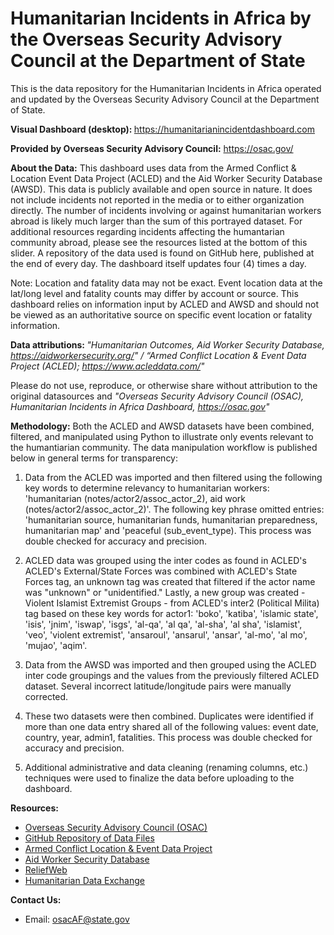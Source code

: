 # Humanitarian Incidents in Africa by the Overseas Security Advisory Council at the Department of State
This is the data repository for the Humanitarian Incidents in Africa operated and updated by the Overseas Security Advisory Council at the Department of State.

<b> Visual Dashboard (desktop): </b> https://humanitarianincidentdashboard.com

<b>Provided by Overseas Security Advisory Council:</b>
https://osac.gov/

<b> About the Data:</b> This dashboard uses data from the Armed Conflict & Location Event Data Project (ACLED) and the Aid Worker Security Database (AWSD). This data is publicly available and open source in nature. It does not include incidents not reported in the media or to either organization directly. The number of incidents involving or against humanitarian workers abroad is likely much larger than the sum of this portrayed dataset. For additional resources regarding incidents affecting the humantarian community abroad, please see the resources listed at the bottom of this slider. A repository of the data used is found on GitHub here, published at the end of every day. The dashboard itself updates four (4) times a day.

Note: Location and fatality data may not be exact. Event location data at the lat/long level and fatality counts may differ by account or source. This dashboard relies on information input by ACLED and AWSD and should not be viewed as an authoritative source on specific event location or fatality information.

<b> Data attributions: </b> <em> "Humanitarian Outcomes, Aid Worker Security Database, https://aidworkersecurity.org/"  / “Armed Conflict Location & Event Data Project (ACLED); https://www.acleddata.com/" </em> 

Please do not use, reproduce, or otherwise share without attribution to the original datasources and <em> "Overseas Security Advisory Council (OSAC), Humanitarian Incidents in Africa Dashboard, https://osac.gov" </em>

<b> Methodology:</b> Both the ACLED and AWSD datasets have been combined, filtered, and manipulated using Python to illustrate only events relevant to the humantiarian community. The data manipulation workflow is published below in general terms for transparency:

1. Data from the ACLED was imported and then filtered using the following key words to determine relevancy to humanitarian workers: 'humanitarian (notes/actor2/assoc_actor_2), aid work (notes/actor2/assoc_actor_2)'. The following key phrase omitted entries: 'humanitarian source, humanitarian funds, humanitarian preparedness, humanitarian map' and 'peaceful (sub_event_type). This process was double checked for accuracy and precision.

2. ACLED data was grouped using the inter codes as found in ACLED's  ACLED's External/State Forces was combined with ACLED's State Forces tag, an unknown tag was created that filtered if the actor name was "unknown" or "unidentified." Lastly, a new group was created - Violent Islamist Extremist Groups - from ACLED's inter2 (Political Milita) tag based on these key words for actor1: 'boko', 'katiba', 'islamic state', 'isis', 'jnim', 'iswap', 'isgs', 'al-qa', 'al qa', 'al-sha', 'al sha', 'islamist', 'veo', 'violent extremist', 'ansaroul', 'ansarul', 'ansar', 'al-mo', 'al mo', 'mujao', 'aqim'.

3. Data from the AWSD was imported and then grouped using the ACLED inter code groupings and the values from the previously filtered ACLED dataset. Several incorrect latitude/longitude pairs were manually corrected.

4. These two datasets were then combined. Duplicates were identified if more than one data entry shared all of the following values: event date, country, year, admin1, fatalities. This process was double checked for accuracy and precision.

5. Additional administrative and data cleaning (renaming columns, etc.) techniques were used to finalize the data before uploading to the dashboard.

<b> Resources: </b> 

- [Overseas Security Advisory Council (OSAC)](https://www.osac.gov)
- [GitHub Repository of Data Files](https://www.github.com/ZieglerAE/OSACHumanitarianDashboard)
- [Armed Conflict Location & Event Data Project](https://www.acleddata.com)
- [Aid Worker Security Database](https://www.aidworkersecurity.org)
- [ReliefWeb](https://www.reliefweb.int)
- [Humanitarian Data Exchange](https://data.humdata.org/)


<b>Contact Us: </b>

* Email: osacAF@state.gov

